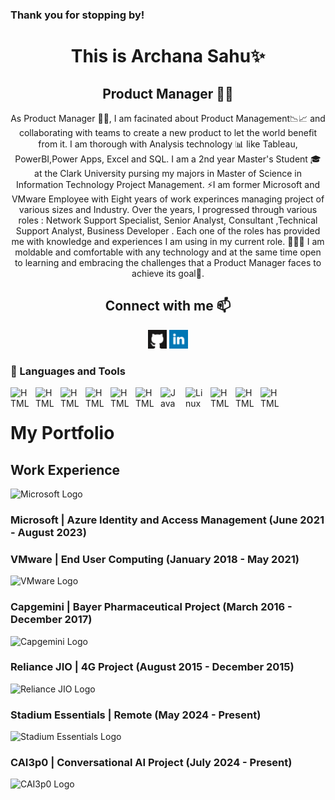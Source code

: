 ### Thank you for stopping by!
                                   
<h1 align='center'>This is Archana Sahu✨ </h1>

<h2 align='center'> Product Manager 👩‍💻 </h2>
<p align='center'> As Product Manager 🦄🦋, I am facinated about Product Management📉📈 and collaborating with teams to create a new product to let the world benefit from it. I am thorough with Analysis technology 📊 like Tableau, PowerBI,Power Apps, Excel and SQL. I am a 2nd year Master's Student 🎓 at the Clark University pursing my majors in Master of Science in Information Technology Project Management. ⚡I am former Microsoft and VMware Employee with Eight years of work experinces managing project of various sizes and Industry. Over the years, I progressed through various roles : Network Support Specialist, Senior Analyst, Consultant ,Technical Support Analyst, Business Developer . Each one of the roles has provided me with knowledge and experiences I am using in my current role. 🏃‍♀️🌱 I am moldable and comfortable with any technology and at the same time open to learning and embracing the challenges that a Product Manager faces to achieve its goal🥅.  </p><h2 align='center'> Connect with me  📫 </h2>
<p align = 'center'>
 <a href = "https://github.com/Archana016" target='_blank'> <img src=https://github.com/edent/SuperTinyIcons/blob/master/images/svg/github.svg height='30' weight='30'/></a>
<a href = "https://www.linkedin.com/in/archanaksahu/" target='_blank'> <img src=https://github.com/edent/SuperTinyIcons/blob/master/images/svg/linkedin.svg height='30' weight='30'/></a> 

  
### 🧰 Languages and Tools

<img align="left" alt="HTML" width="30px" style="padding-right:10px;" src="https://cdn.jsdelivr.net/gh/devicons/devicon@latest/icons/azure/azure-original.svg" />
<img align="left" alt="HTML" width="30px" style="padding-right:10px;" src="https://cdn.jsdelivr.net/gh/devicons/devicon@latest/icons/jira/jira-original-wordmark.svg" />
<img align="left" alt="HTML" width="30px" style="padding-right:10px;" src="https://cdn.jsdelivr.net/gh/devicons/devicon@latest/icons/confluence/confluence-original.svg" />
<img align="left" alt="HTML" width="30px" style="padding-right:10px;" src="https://cdn.jsdelivr.net/gh/devicons/devicon@latest/icons/azuresqldatabase/azuresqldatabase-original.svg" />
<img align="left" alt="HTML" width="30px" style="padding-right:10px;" src="https://cdn.jsdelivr.net/gh/devicons/devicon@latest/icons/azuredevops/azuredevops-original.svg" />
<img align="left" alt="HTML" width="30px" style="padding-right:10px;" src="https://cdn.jsdelivr.net/gh/devicons/devicon@latest/icons/postman/postman-original.svg" />
<img align="left" alt="Java" width="30px" style="padding-right:10px;" src="https://cdn.jsdelivr.net/gh/devicons/devicon/icons/java/java-original.svg"/>
<img align="left" alt="Linux" width="30px" style="padding-right:10px;" src="https://cdn.jsdelivr.net/gh/devicons/devicon/icons/linux/linux-original.svg" />
<img align="left" alt="HTML" width="30px" style="padding-right:10px;" src="https://cdn.jsdelivr.net/gh/devicons/devicon@latest/icons/okta/okta-original-wordmark.svg" />
<img align="left" alt="HTML" width="30px" style="padding-right:10px;" src="https://cdn.jsdelivr.net/gh/devicons/devicon@latest/icons/oauth/oauth-plain.svg" />          
<img align="left" alt="HTML" width="30px" style="padding-right:10px;" src="https://cdn.jsdelivr.net/gh/devicons/devicon/icons/html5/html5-plain.svg" />

<br />

# My Portfolio

## Work Experience

![Microsoft Logo](https://upload.wikimedia.org/wikipedia/commons/thumb/4/44/Microsoft_logo.svg/30px-Microsoft_logo.svg.png)
### Microsoft | Azure Identity and Access Management (June 2021 - August 2023)

### VMware | End User Computing (January 2018 - May 2021)
![VMware Logo](images/vmware_logo.png)

### Capgemini | Bayer Pharmaceutical Project (March 2016 - December 2017)
![Capgemini Logo](images/capgemini_logo.png)


### Reliance JIO | 4G Project (August 2015 - December 2015)
![Reliance JIO Logo](images/reliance_jio_logo.png)


### Stadium Essentials | Remote (May 2024 - Present)
![Stadium Essentials Logo](images/stadium_essentials_logo.png)


### CAI3p0 | Conversational AI Project (July 2024 - Present)
![CAI3p0 Logo](images/cai3p0_logo.png)


